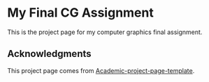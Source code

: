# My Final CG Assignment
This is the project page for my computer graphics final assignment.

## Acknowledgments
This project page comes from [Academic-project-page-template](https://github.com/eliahuhorwitz/Academic-project-page-template).

